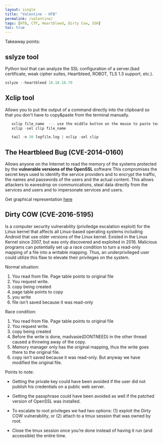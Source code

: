 ```yaml
---
layout: single
title: "Valentine - HTB"
permalink: /valentine/
tags: [HTB, CTF, Heartbleed, Dirty Cow, SSH]
toc: true
---
```


Takeaway points:

## sslyze tool

Python tool that can analyze the SSL configuration of a server.(bad certificate, weak cipher suites, Heartbleed, ROBOT, TLS 1.3 support, etc.).

```python
sslyze --heartbleed 10.10.10.79
```

## Xclip tool

 Allows you to put the output of a command directly into the clipboard so that you don't have to copy&paste from the terminal manually.

 ```python
    xclip file_name  --- use the middle button on the mouse to paste text
    xclip -sel clip file_name

    tail -n 30 logfile.log | xclip -sel clip
 ```
## The Heartbleed Bug  (CVE-2014-0160)

Allows anyone on the Internet to read the memory of the systems protected by the **vulnerable versions of the OpenSSL** software
This compromises the secret keys used to identify the service providers and to encrypt the traffic, the names and passwords of the users and the actual content. This allows attackers to eavesdrop on communications, steal data directly from the services and users and to impersonate services and users. 

Get graphical representation [here](https://xkcd.com/1354/)

## Dirty COW (CVE-2016-5195)

Is a computer security vulnerability (priviledge escalation exploit) for the Linux kernel that affects all Linux-based operating systems including Android that use older versions of the Linux kernel. Existed in the Linux Kernel since 2007, but was only discovered and exploited in 2016.
Malicious programs can potentially set up a race condition to turn a read-only mapping of a file into a writable mapping. Thus, an underprivileged user could utilize this flaw to elevate their privileges on the system.

Normal situation:
1. You read from file. Page table points to original file
2. You request write.
3. copy being created
4. page table points to copy
5. you write
6. file isn't saved because it was read-only

Race condition:
1. You read from file. Page table points to original file
2. You request write.
3. copy being created
4. Before the write is done, madvasie(DONTNEED) in the other thread caused a throwing away of the copy.
5. Memory manager only has the original mapping, thus the write goes there to the original file.
6. copy isn't saved because it was read-only. But anyway we have modified the original file.


Points to note:

* Getting the private key could have been avoided if the user did not publish his credentials on a public web server.
* Getting the passphrase could have been avoided as well if the patched version of OpenSSL was installed.
* To escalate to root privileges we had two options: (1) exploit the Dirty COW vulnerability, or (2) attach to a tmux session that was owned by root.

* Close the tmux session once you’re done instead of having it run (and accessible) the entire time.